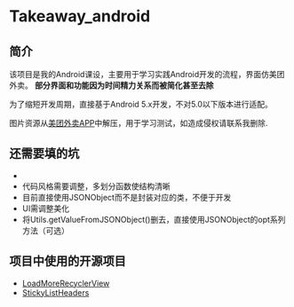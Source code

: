 # Takeaway_android

## 简介

该项目是我的Android课设，主要用于学习实践Android开发的流程，界面仿美团外卖。
**部分界面和功能因为时间精力关系而被简化甚至去除**

为了缩短开发周期，直接基于Android 5.x开发，不对5.0以下版本进行适配。

图片资源从[美团外卖APP](http://waimai.meituan.com/mobile/download/default)中解压，用于学习测试，如造成侵权请联系我删除.

## 还需要填的坑

* 
* 代码风格需要调整，多划分函数使结构清晰
* 目前直接使用JSONObject而不是封装对应的类，不便于开发
* UI需调整美化
* 将Utils.getValueFromJSONObject()删去，直接使用JSONObject的opt系列方法（可选）

## 项目中使用的开源项目

* [LoadMoreRecyclerView](https://github.com/alicx/LoadMoreRecyclerView)
* [StickyListHeaders](https://github.com/emilsjolander/StickyListHeaders)